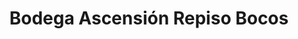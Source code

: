 ---
title: "Bodega Ascensión Repiso Bocos"
url: /pesquera-de-duero/bodega-ascension-repiso-bocos/
shop: Wein
---